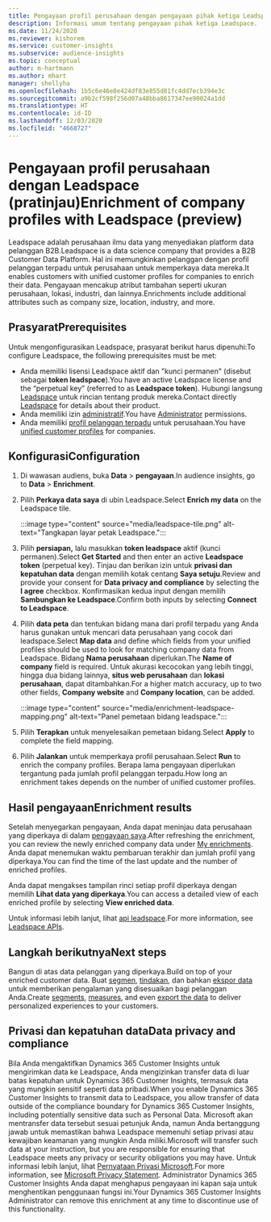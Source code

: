 ```yaml
---
title: Pengayaan profil perusahaan dengan pengayaan pihak ketiga Leadspace
description: Informasi umum tentang pengayaan pihak ketiga Leadspace.
ms.date: 11/24/2020
ms.reviewer: kishorem
ms.service: customer-insights
ms.subservice: audience-insights
ms.topic: conceptual
author: m-hartmann
ms.author: mhart
manager: shellyha
ms.openlocfilehash: 1b5c6e46e8e424df83e855d81fc4dd7ecb394e3c
ms.sourcegitcommit: a9b2cf598f256d07a48bba8617347ee90024a1dd
ms.translationtype: HT
ms.contentlocale: id-ID
ms.lasthandoff: 12/03/2020
ms.locfileid: "4668727"
---
```

# <a name="enrichment-of-company-profiles-with-leadspace-preview"></a><span data-ttu-id="78697-103">Pengayaan profil perusahaan dengan Leadspace (pratinjau)</span><span class="sxs-lookup"><span data-stu-id="78697-103">Enrichment of company profiles with Leadspace (preview)</span></span>

<span data-ttu-id="78697-104">Leadspace adalah perusahaan ilmu data yang menyediakan platform data pelanggan B2B.</span><span class="sxs-lookup"><span data-stu-id="78697-104">Leadspace is a data science company that provides a B2B Customer Data Platform.</span></span> <span data-ttu-id="78697-105">Hal ini memungkinkan pelanggan dengan profil pelanggan terpadu untuk perusahaan untuk memperkaya data mereka.</span><span class="sxs-lookup"><span data-stu-id="78697-105">It enables customers with unified customer profiles for companies to enrich their data.</span></span> <span data-ttu-id="78697-106">Pengayaan mencakup atribut tambahan seperti ukuran perusahaan, lokasi, industri, dan lainnya.</span><span class="sxs-lookup"><span data-stu-id="78697-106">Enrichments include additional attributes such as company size, location, industry, and more.</span></span>

## <a name="prerequisites"></a><span data-ttu-id="78697-107">Prasyarat</span><span class="sxs-lookup"><span data-stu-id="78697-107">Prerequisites</span></span>

<span data-ttu-id="78697-108">Untuk mengonfigurasikan Leadspace, prasyarat berikut harus dipenuhi:</span><span class="sxs-lookup"><span data-stu-id="78697-108">To configure Leadspace, the following prerequisites must be met:</span></span>

- <span data-ttu-id="78697-109">Anda memiliki lisensi Leadspace aktif dan "kunci permanen" (disebut sebagai **token leadspace**).</span><span class="sxs-lookup"><span data-stu-id="78697-109">You have an active Leadspace license and the “perpetual key” (referred to as **Leadspace token**).</span></span> <span data-ttu-id="78697-110">Hubungi langsung [Leadspace](https://www.leadspace.com/products/leadspace-on-demand/) untuk rincian tentang produk mereka.</span><span class="sxs-lookup"><span data-stu-id="78697-110">Contact directly [Leadspace](https://www.leadspace.com/products/leadspace-on-demand/) for details about their product.</span></span>
- <span data-ttu-id="78697-111">Anda memiliki izin [administratif](permissions.md#administrator).</span><span class="sxs-lookup"><span data-stu-id="78697-111">You have [Administrator](permissions.md#administrator) permissions.</span></span>
- <span data-ttu-id="78697-112">Anda memiliki [profil pelanggan terpadu](customer-profiles.md) untuk perusahaan.</span><span class="sxs-lookup"><span data-stu-id="78697-112">You have [unified customer profiles](customer-profiles.md) for companies.</span></span>

## <a name="configuration"></a><span data-ttu-id="78697-113">Konfigurasi</span><span class="sxs-lookup"><span data-stu-id="78697-113">Configuration</span></span>

1. <span data-ttu-id="78697-114">Di wawasan audiens, buka **Data** > **pengayaan**.</span><span class="sxs-lookup"><span data-stu-id="78697-114">In audience insights, go to **Data** > **Enrichment**.</span></span>

1. <span data-ttu-id="78697-115">Pilih **Perkaya data saya** di ubin Leadspace.</span><span class="sxs-lookup"><span data-stu-id="78697-115">Select **Enrich my data** on the Leadspace tile.</span></span>

   :::image type="content" source="media/leadspace-tile.png" alt-text="Tangkapan layar petak Leadspace.":::

1. <span data-ttu-id="78697-117">Pilih **persiapan,** lalu masukkan **token leadspace** aktif (kunci permanen).</span><span class="sxs-lookup"><span data-stu-id="78697-117">Select **Get Started** and then enter an active **Leadspace token** (perpetual key).</span></span> <span data-ttu-id="78697-118">Tinjau dan berikan izin untuk **privasi dan kepatuhan data** dengan memilih kotak centang **Saya setuju**.</span><span class="sxs-lookup"><span data-stu-id="78697-118">Review and provide your consent for **Data privacy and compliance** by selecting the **I agree** checkbox.</span></span> <span data-ttu-id="78697-119">Konfirmasikan kedua input dengan memilih **Sambungkan ke Leadspace**.</span><span class="sxs-lookup"><span data-stu-id="78697-119">Confirm both inputs by selecting **Connect to Leadspace**.</span></span>

1. <span data-ttu-id="78697-120">Pilih **data peta** dan tentukan bidang mana dari profil terpadu yang Anda harus gunakan untuk mencari data perusahaan yang cocok dari leadspace.</span><span class="sxs-lookup"><span data-stu-id="78697-120">Select **Map data** and define which fields from your unified profiles should be used to look for matching company data from Leadspace.</span></span> <span data-ttu-id="78697-121">Bidang **Nama perusahaan** diperlukan.</span><span class="sxs-lookup"><span data-stu-id="78697-121">The **Name of company** field is required.</span></span> <span data-ttu-id="78697-122">Untuk akurasi kecocokan yang lebih tinggi, hingga dua bidang lainnya, **situs web perusahaan** dan **lokasi perusahaan**, dapat ditambahkan.</span><span class="sxs-lookup"><span data-stu-id="78697-122">For a higher match accuracy, up to two other fields, **Company website** and **Company location**, can be added.</span></span>

   :::image type="content" source="media/enrichment-leadspace-mapping.png" alt-text="Panel pemetaan bidang leadspace.":::
   
1. <span data-ttu-id="78697-124">Pilih **Terapkan** untuk menyelesaikan pemetaan bidang.</span><span class="sxs-lookup"><span data-stu-id="78697-124">Select **Apply** to complete the field mapping.</span></span>

1. <span data-ttu-id="78697-125">Pilih **Jalankan** untuk memperkaya profil perusahaan.</span><span class="sxs-lookup"><span data-stu-id="78697-125">Select **Run** to enrich the company profiles.</span></span> <span data-ttu-id="78697-126">Berapa lama pengayaan diperlukan tergantung pada jumlah profil pelanggan terpadu.</span><span class="sxs-lookup"><span data-stu-id="78697-126">How long an enrichment takes depends on the number of unified customer profiles.</span></span>

## <a name="enrichment-results"></a><span data-ttu-id="78697-127">Hasil pengayaan</span><span class="sxs-lookup"><span data-stu-id="78697-127">Enrichment results</span></span>

<span data-ttu-id="78697-128">Setelah menyegarkan pengayaan, Anda dapat meninjau data perusahaan yang diperkaya di dalam [pengayaan saya](enrichment-hub.md).</span><span class="sxs-lookup"><span data-stu-id="78697-128">After refreshing the enrichment, you can review the newly enriched company data under [My enrichments](enrichment-hub.md).</span></span> <span data-ttu-id="78697-129">Anda dapat menemukan waktu pembaruan terakhir dan jumlah profil yang diperkaya.</span><span class="sxs-lookup"><span data-stu-id="78697-129">You can find the time of the last update and the number of enriched profiles.</span></span>

<span data-ttu-id="78697-130">Anda dapat mengakses tampilan rinci setiap profil diperkaya dengan memilih **Lihat data yang diperkaya**.</span><span class="sxs-lookup"><span data-stu-id="78697-130">You can access a detailed view of each enriched profile by selecting **View enriched data**.</span></span>

<span data-ttu-id="78697-131">Untuk informasi lebih lanjut, lihat [api leadspace](https://support.leadspace.com/hc/en-us/sections/201997649-API).</span><span class="sxs-lookup"><span data-stu-id="78697-131">For more information, see [Leadspace APIs](https://support.leadspace.com/hc/en-us/sections/201997649-API).</span></span>

## <a name="next-steps"></a><span data-ttu-id="78697-132">Langkah berikutnya</span><span class="sxs-lookup"><span data-stu-id="78697-132">Next steps</span></span>

<span data-ttu-id="78697-133">Bangun di atas data pelanggan yang diperkaya.</span><span class="sxs-lookup"><span data-stu-id="78697-133">Build on top of your enriched customer data.</span></span> <span data-ttu-id="78697-134">Buat [segmen](segments.md), [tindakan](measures.md), dan bahkan [ekspor data](export-destinations.md) untuk memberikan pengalaman yang disesuaikan bagi pelanggan Anda.</span><span class="sxs-lookup"><span data-stu-id="78697-134">Create [segments](segments.md), [measures](measures.md), and even [export the data](export-destinations.md) to deliver personalized experiences to your customers.</span></span>

## <a name="data-privacy-and-compliance"></a><span data-ttu-id="78697-135">Privasi dan kepatuhan data</span><span class="sxs-lookup"><span data-stu-id="78697-135">Data privacy and compliance</span></span>

<span data-ttu-id="78697-136">Bila Anda mengaktifkan Dynamics 365 Customer Insights untuk mengirimkan data ke Leadspace, Anda mengizinkan transfer data di luar batas kepatuhan untuk Dynamics 365 Customer Insights, termasuk data yang mungkin sensitif seperti data pribadi.</span><span class="sxs-lookup"><span data-stu-id="78697-136">When you enable Dynamics 365 Customer Insights to transmit data to Leadspace, you allow transfer of data outside of the compliance boundary for Dynamics 365 Customer Insights, including potentially sensitive data such as Personal Data.</span></span> <span data-ttu-id="78697-137">Microsoft akan mentransfer data tersebut sesuai petunjuk Anda, namun Anda bertanggung jawab untuk memastikan bahwa Leadspace memenuhi setiap privasi atau kewajiban keamanan yang mungkin Anda miliki.</span><span class="sxs-lookup"><span data-stu-id="78697-137">Microsoft will transfer such data at your instruction, but you are responsible for ensuring that Leadspace meets any privacy or security obligations you may have.</span></span> <span data-ttu-id="78697-138">Untuk informasi lebih lanjut, lihat [Pernyataan Privasi Microsoft](https://go.microsoft.com/fwlink/?linkid=396732).</span><span class="sxs-lookup"><span data-stu-id="78697-138">For more information, see [Microsoft Privacy Statement](https://go.microsoft.com/fwlink/?linkid=396732).</span></span>
<span data-ttu-id="78697-139">Administrator Dynamics 365 Customer Insights Anda dapat menghapus pengayaan ini kapan saja untuk menghentikan penggunaan fungsi ini.</span><span class="sxs-lookup"><span data-stu-id="78697-139">Your Dynamics 365 Customer Insights Administrator can remove this enrichment at any time to discontinue use of this functionality.</span></span>